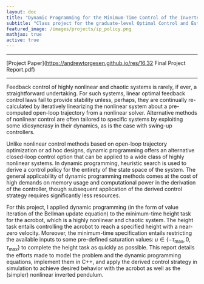 ```yaml
---
layout: doc
title: "Dynamic Programming for the Minimum-Time Control of the Inverted Pendulum and Acrobot"
subtitle: "Class project for the graduate-level Optimal Control and Estimation course at MIT."
featured_image: /images/projects/ip_policy.png
mathjax: true
active: true
---
```


* * *

[Project Paper](https://andrewtorgesen.github.io/res/16.32 Final Project Report.pdf)

* * *

Feedback control of highly nonlinear and chaotic systems is rarely, if ever, a straightforward undertaking. For such systems, linear optimal feedback control laws fail to provide stability unless, perhaps, they are continually re-calculated by iteratively linearizing the nonlinear system about a pre-computed open-loop trajectory from a nonlinear solver. Alternative methods of nonlinear control are often tailored to specific systems by exploiting some idiosyncrasy in their dynamics, as is the case with swing-up controllers.

Unlike nonlinear control methods based on open-loop trajectory optimization or ad hoc designs, dynamic programming offers an alternative closed-loop control option that can be applied to a wide class of highly nonlinear systems. In dynamic programming, heuristic search is used to derive a control policy for the entirety of the state space of the system. The general applicability of dynamic programming methods comes at the cost of high demands on memory usage and computational power in the derivation of the controller, though subsequent application of the derived control strategy requires significantly less resources.

For this project, I applied dynamic programming (in the form of value iteration of the Bellman update equation) to the minimum-time height task for the acrobot, which is a highly nonlinear and chaotic system. The height task entails controlling the acrobot to reach a specified height with a near-zero velocity. Moreover, the minimum-time specification entails restricting the available inputs to some pre-defined saturation values: $u \in \{−\tau_\text{max}, 0, \tau_\text{max}\}$ to complete the height task as quickly as possible. This report details the efforts made to model the problem and the dynamic programming equations, implement them in C++, and apply the derived control strategy in simulation to achieve desired behavior with the acrobot as well as the (simpler) nonlinear inverted pendulum.
